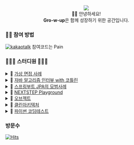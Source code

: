 <div align="center">
 <img src="https://user-images.githubusercontent.com/50124623/198869540-d6afaa80-615a-454e-b5d6-993419d55add.png"/>
</div>

<div align="center">
 👋🏻 안녕하세요! <br>
 <b>Gro-w-up</b>은 함께 성장하기 위한 공간입니다.
</div>

### ✋🏻 참여 방법
[![kakaotalk](https://img.shields.io/badge/KakaoTalk-FFCD00?style=flat-square&logoColor=black&logo=KakaoTalk&link=https://open.kakao.com/o/g8qe1nkf)](https://open.kakao.com/o/g8qe1nkf)
참여코드는 Pain

### 👨🏻‍💻 스터디원 👩🏻‍💻  
<!-- 7기 -->
<details>
<summary>📘 <a href="https://github.com/gro-w-up/virtual-interview-examples">가상 면접 사례</a></summary>
<div markdown="1">
 <table>
   <tr>
     <td align="center">
       <a href="https://github.com/dev-wooyeon">
         <img src="https://avatars.githubusercontent.com/u/50124623?v=4" width="100px;" alt=""/>
         <br />
         <sub>♟ 박은우(우연)</sub>
       </a>
     </td>
     <td align="center">
       <a href="https://github.com/nomoreFt">
         <img src="https://avatars.githubusercontent.com/u/37995817?v=4" width="100px;" alt=""/>
         <br />
         <sub>👑 김현우(nomoreFt)</sub>
       </a>
     </td>
     <td align="center">
       <a href="https://github.com/Jungbae99">
         <img src="https://avatars.githubusercontent.com/u/116333199?v=4" width="100px;" alt=""/>
         <br />
         <sub>♟ 전정배(Jungbae99)</sub>
       </a>
     </td>
    <td align="center">
       <a href="https://github.com/noveljava">
         <img src="https://avatars.githubusercontent.com/u/129571789?v=4" width="100px;" alt=""/>
         <br />
         <sub>♟ 손용석(noveljava)</sub>
       </a>
     </td>
     <td align="center">
       <a href="https://github.com/Slowth-KIM">
         <img src="https://avatars.githubusercontent.com/u/45562511?v=4" width="100px;" alt=""/>
         <br />
         <sub>♟ 김도희(Slowth-KIM)</sub>
       </a>
     </td>
   </tr>
 </table>
</div>
</details>

<!-- 6기 -->
<details>
<summary>📘 <a href="https://github.com/gro-w-up/algorithm">자바 알고리즘 인터뷰 with 코틀린</a></summary>
<div markdown="1">
 <table>
   <tr>
      <td align="center">
       <a href="https://github.com/SeolYoungKim">
         <img src="https://avatars.githubusercontent.com/u/100072078?v=4" width="100px;" alt=""/>
         <br />
         <sub>👑 딱구(SeolYoungKim)</sub>
       </a>
     </td>
     <td align="center">
       <a href="https://github.com/dev-wooyeon">
         <img src="https://avatars.githubusercontent.com/u/50124623?v=4" width="100px;" alt=""/>
         <br />
         <sub>♟ 박은우(우연)</sub>
       </a>
     </td>
     <td align="center">
       <a href="https://github.com/nomoreFt">
         <img src="https://avatars.githubusercontent.com/u/37995817?v=4" width="100px;" alt=""/>
         <br />
         <sub>♟ 김현우(nomoreFt)</sub>
       </a>
     </td>
     <td align="center">
       <a href="https://github.com/Jungbae99">
         <img src="https://avatars.githubusercontent.com/u/116333199?v=4" width="100px;" alt=""/>
         <br />
         <sub>♟ 전정배(Jungbae99)</sub>
       </a>
     </td>
   </tr>
   <tr>
    <td align="center">
       <a href="https://github.com/noveljava">
         <img src="https://avatars.githubusercontent.com/u/129571789?v=4" width="100px;" alt=""/>
         <br />
         <sub>♟ 손용석(noveljava)</sub>
       </a>
     </td>
     <td align="center">
       <a href="https://github.com/hagyoung99">
         <img src="https://avatars.githubusercontent.com/u/66504236?v=4" width="100px;" alt=""/>
         <br />
         <sub>♟ 김하경(hagyoung99)</sub>
       </a>
     </td>
     <td align="center">
       <a href="https://github.com/jjanguiyeontaehani">
         <img src="https://avatars.githubusercontent.com/u/66264988?v=4" width="100px;" alt=""/>
         <br />
         <sub>♟ BadAss(jjanguiyeontaehani)</sub>
       </a>
     </td>
   </tr>
 </table>
</div>
</details>

<!-- 5기 -->
<details>
<summary>📘 <a href="https://github.com/gro-w-up/jpa-best-practice">스프링부트 JPA의 모범사례</a></summary>
<div markdown="1">
 <table>
   <tr>
     <td align="center">
       <a href="https://github.com/dev-wooyeon">
         <img src="https://avatars.githubusercontent.com/u/50124623?v=4" width="100px;" alt=""/>
         <br />
         <sub>♟ 박은우(우연)</sub>
       </a>
     </td>
     <td align="center">
       <a href="https://github.com/nomoreFt">
         <img src="https://avatars.githubusercontent.com/u/37995817?v=4" width="100px;" alt=""/>
         <br />
         <sub>👑 김현우(nomoreFt)</sub>
       </a>
     </td>
     <td align="center">
       <a href="https://github.com/SeolYoungKim">
         <img src="https://avatars.githubusercontent.com/u/100072078?v=4" width="100px;" alt=""/>
         <br />
         <sub>♟ 딱구(SeolYoungKim)</sub>
       </a>
     </td>
     <td align="center">
       <a href="https://github.com/Jungbae99">
         <img src="https://avatars.githubusercontent.com/u/116333199?v=4" width="100px;" alt=""/>
         <br />
         <sub>♟ 전정배(Jungbae99)</sub>
       </a>
     </td>
   </tr>
 </table>
</div>
</details>

<!-- 4기 -->
<details>
<summary>📘 <a href="https://github.com/gro-w-up/playground">NEXTSTEP Playground</a></summary>
<div markdown="1">
 <table>
   <tr>
     <td align="center">
       <a href="https://github.com/dev-wooyeon">
         <img src="https://avatars.githubusercontent.com/u/50124623?v=4" width="100px;" alt=""/>
         <br />
         <sub>♟ 박은우(우연)</sub>
       </a>
     </td>
     <td align="center">
       <a href="https://github.com/nomoreFt">
         <img src="https://avatars.githubusercontent.com/u/37995817?v=4" width="100px;" alt=""/>
         <br />
         <sub>👑 김현우(nomoreFt)</sub>
       </a>
     </td>
   </tr>
 </table>
</div>
</details>

<!-- 3기 -->
<details>
<summary>📘 <a href="https://github.com/gro-w-up/object">오브젝트</a></summary>
<div markdown="1">
 <table>
   <tr>
     <td align="center">
       <a href="https://github.com/dev-wooyeon">
         <img src="https://avatars.githubusercontent.com/u/50124623?v=4" width="100px;" alt=""/>
         <br />
         <sub>♟ 박은우(우연)</sub>
       </a>
     </td>
     <td align="center">
       <a href="https://github.com/nomoreFt">
         <img src="https://avatars.githubusercontent.com/u/37995817?v=4" width="100px;" alt=""/>
         <br />
         <sub>👑 김현우(nomoreFt)</sub>
       </a>
     </td>
     <td align="center">
       <a href="https://github.com/gomudayya">
         <img src="https://avatars.githubusercontent.com/u/1902015?v=4" width="100px;" alt=""/>
         <br />
         <sub>♟ 박건우(gomudayya)</sub>
       </a>
     </td>
     <td align="center">
       <a href="https://github.com/noveljava">
         <img src="https://avatars.githubusercontent.com/u/129571789?v=4" width="100px;" alt=""/>
         <br />
         <sub>♟ 손용석(noveljava)</sub>
       </a>
     </td>
   </tr>
 </table>
</div>
</details>

<!-- 2기 -->
<details>
<summary>📘 <a href="https://github.com/gro-w-up/clean-architecture">클린아키텍처</a></summary>
<div markdown="1">
 <table>
   <tr>
     <td align="center">
       <a href="https://github.com/dev-wooyeon">
         <img src="https://avatars.githubusercontent.com/u/50124623?v=4" width="100px;" alt=""/>
         <br />
         <sub>👑 박은우(우연)</sub>
       </a>
     </td>
     <td align="center">
       <a href="https://github.com/nomoreFt">
         <img src="https://avatars.githubusercontent.com/u/37995817?v=4" width="100px;" alt=""/>
         <br />
         <sub>♟ 김현우(nomoreFt)</sub>
       </a>
     </td>
     <td align="center">
       <a href="https://github.com/myandue">
         <img src="https://avatars.githubusercontent.com/u/97776790?v=4" width="100px;" alt=""/>
         <br />
         <sub>♟ 응애(myandue)</sub>
       </a>
     </td>
     <td align="center">
       <a href="https://github.com/doyk814">
         <img src="https://avatars.githubusercontent.com/u/47708586?v=4" width="100px;" alt=""/>
         <br />
         <sub>♟ 아토(doyk814)</sub>
       </a>
     </td>
   </tr>
 </table>
</div>
</details>

<!-- 1기 -->
<details>
<summary>📘 <a href="https://github.com/gro-w-up/crewcrew-coding-test-study">파이썬 코딩테스트</a></summary>
<div markdown="1">
 <table>
   <tr>
     <td align="center">
       <a href="https://github.com/dev-wooyeon">
         <img src="https://avatars.githubusercontent.com/u/50124623?v=4" width="100px;" alt=""/>
         <br />
         <sub>👑 박은우(우연)</sub>
       </a>
     </td>
     <td align="center">
       <a href="https://github.com/phk9436">
         <img src="https://avatars.githubusercontent.com/u/47577714?v=4" width="100px;" alt=""/>
         <br />
         <sub>♟ 박한결(phk9436)</sub>
       </a>
     </td>
     <td align="center">
       <a href="https://github.com/Slowth-KIM">
         <img src="https://avatars.githubusercontent.com/u/45562511?v=4" width="100px;" alt=""/>
         <br />
         <sub>♟ 김도희(Slowth-KIM)</sub>
       </a>
     </td>
     <td align="center">
       <a href="https://github.com/choikangheon">
         <img src="https://avatars.githubusercontent.com/u/52992334?v=4" width="100px;" alt=""/>
         <br />
         <sub>♟ 최강헌(choikangheon)</sub>
       </a>
     </td>
   </tr>
 </table>
</div>
</details>

### 방문수
[![Hits](https://hits.seeyoufarm.com/api/count/incr/badge.svg?url=https://github.com/gro-w-up)](https://hits.seeyoufarm.com)
